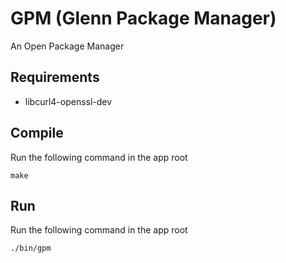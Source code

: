 # GPM (Glenn Package Manager)

An Open Package Manager

## Requirements
* libcurl4-openssl-dev

## Compile
Run the following command in the app root
```
make
```

## Run
Run the following command in the app root
```
./bin/gpm
```
